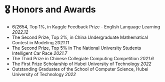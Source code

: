 # 🎖 Honors and Awards
- 6/2654, Top 1%, in Kaggle Feedback Prize - English Language Learning  *2022.12*
- The Second Prize, Top 2%, in China Undergraduate Mathematical Contest in Modeling *2021.11* 
- The Second Prize, Top 5% in The National University Students Intelligent Car Race *2021.7* 
- The Third Prize in Chinese Collegiate Computing Competition *2021.6* 
- The First Prize Scholarship of Hubei University of Technology *2022* 
- Outstanding Graduates of the School of Computer Science, Hubei University of Technology *2022* 
